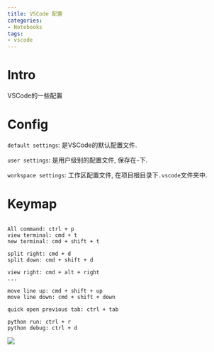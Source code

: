 ```yaml
---
title: VSCode 配置
categories:
- Notebooks
tags:
- vscode
---
```


# Intro

VSCode的一些配置

<!--more-->

# Config

`default settings`: 是VSCode的默认配置文件.

`user settings`: 是用户级别的配置文件, 保存在`~`下.

`workspace settings`: 工作区配置文件, 在项目根目录下`.vscode`文件夹中.

# Keymap

```

All command: ctrl + p
view terminal: cmd + t
new terminal: cmd + shift + t

split right: cmd + d
split down: cmd + shift + d

view right: cmd + alt + right
...

move line up: cmd + shift + up
move line down: cmd + shift + down

quick open previous tab: ctrl + tab

python run: ctrl + r
python debug: ctrl + d
```

![](https://blogimg-1304875656.cos.ap-hongkong.myqcloud.com//20211212224100.png)





